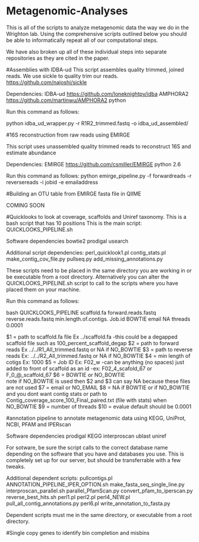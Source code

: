 # Metagenomic-Analyses

This is all of the scripts to analyze metagenomic data the way we do in the Wrighton lab. Using the comprehensive scripts outlined below you should be able to informatically repeat all of our computational steps.

We have also broken up all of these individual steps into separate repositories as they are cited in the paper.

#Assemblies with IDBA-ud
This script assembles quality trimmed, joined reads. We use sickle to quality trim our reads.
https://github.com/najoshi/sickle

Dependencies:
IDBA-ud https://github.com/loneknightpy/idba
AMPHORA2 https://github.com/martinwu/AMPHORA2
python

Run this command as follows:

python idba_ud_wrapper.py -r R1R2_trimmed.fastq -o idba_ud_assembled/

#16S reconstruction from raw reads using EMIRGE

This script uses unassembled quality trimmed reads to reconstruct 16S and estimate abundance

Dependencies: 
EMIRGE https://github.com/csmiller/EMIRGE
python 2.6

Run this command as follows:
python emirge_pipeline.py -f forwardreads -r reversereads -i jobid -e emailaddress

#Building an OTU table from EMIRGE fasta file in QIIME

COMING SOON

#Quicklooks to look at coverage, scaffolds and Uniref taxonomy. 
This is a bash script that has 10 positions
This is the main script: QUICKLOOKS_PIPELINE.sh

Software dependencies
  bowtie2
  prodigal
  usearch
  
 Additional script dependencies:
  perl_quicklook1.pl
  contig_stats.pl
  make_contig_cov_file.py
  pullseq.py
  add_missing_annotations.py
  
These scripts need to be placed in the same directory you are working in or be executable from a root directory. Alternatively you can alter the QUICKLOOKS_PIPELINE.sh script to call to the scripts where you have placed them on your machine.

Run this command as follows:

bash QUICKLOOKS_PIPELINE scaffold.fa forward.reads.fastq reverse.reads.fastq min.length.of.contigs. Job.id BOWTIE email NA threads 0.0001

$1 = path to scaffold.fa file Ex ../scaffold.fa
   -this could be a degapped scaffold file such as 100_percent_scaffold_degap
$2 = path to forward reads Ex  ../../R1_All_trimmed.fastq or NA if NO_BOWTIE
$3 = path to reverse reads Ex: ../../R2_All_trimmed.fastq or NA if NO_BOWTIE
$4 = min length of cotigs  Ex:  1000
$5 = Job ID  Ex: F02_w 
   -can be anything (no spaces) just added to front of scaffold as an id
   -ex: F02_4_scafold_67 or F_0_@_scaffold_67
$6 = BOWTIE or NO_BOWTIE  
     note if NO_BOWTIE is used then $2 and $3 can say NA because these files are not used
$7 = email or NO_EMAIL
$8 = NA if BOWTIE or if NO_BOWTIE and you dont want contig stats
     or path to Contig_coverage_score_100_Final_paired.txt (file with stats) when NO_BOWTIE 
$9 = number of threads
$10 = evalue default should be 0.0001

#annotation pipeline to annotate metagenomic data using KEGG, UniProt, NCBI, PFAM and IPERscan

Software dependencies
prodigal
KEGG
interproscan
ublast
uniref

For sotware, be sure the script calls to the correct database name depending on the software that you have and databases you use. This is completely set up for our server, but should be transferrable with a few tweaks.

Additional dependent scripts:
pullcontigs.pl
ANNOTATION_PIPELINE_IPER_OPTION.sh
make_fasta_seq_single_line.py
interproscan_parallel.sh
parallel_PfamScan.py
convert_pfam_to_iperscan.py
reverse_best_hits.sh
perl1.pl
perl2.pl
perl4_NEW.pl
pull_all_contig_annotations.py
perl6.pl
write_annotation_to_fasta.py

Dependent scripts must me in the same directory, or executable from a root directory.



#Single copy genes to identify bin completion and misbins
